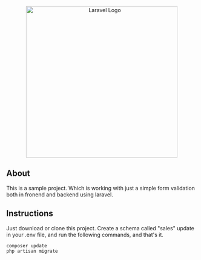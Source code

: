 <p align="center"><a href="https://laravel.com" target="_blank"><img src="https://raw.githubusercontent.com/laravel/art/master/logo-lockup/5%20SVG/2%20CMYK/1%20Full%20Color/laravel-logolockup-cmyk-red.svg" width="400" alt="Laravel Logo"></a></p>

## About

This is a sample project. Which is working with just a simple form validation both in fronend and backend using laravel.


## Instructions

Just download or clone this project. Create a schema called "sales" update in your .env file, and run the following commands, and that's it.
```
composer update
php artisan migrate
```

